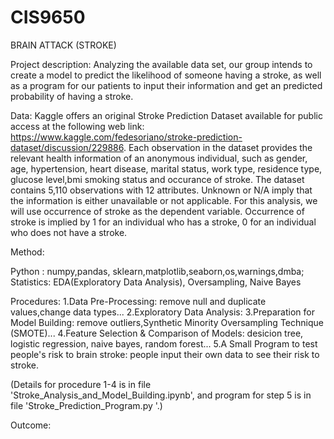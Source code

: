 # CIS9650
BRAIN ATTACK (STROKE)

Project description: 
Analyzing the available data set, our group intends to create a model to predict the likelihood of someone having a stroke,
as well as a program for our patients to input their information and get an predicted probability of having a stroke.

Data: 
Kaggle offers an original Stroke Prediction Dataset available for public access at the following web link:
https://www.kaggle.com/fedesoriano/stroke-prediction-dataset/discussion/229886. 
Each observation in the dataset provides the relevant health information of an anonymous individual,
such as gender, age, hypertension, heart disease, marital status, work type, residence type, glucose level,bmi smoking status and occurance of stroke. 
The dataset contains 5,110 observations with 12 attributes. Unknown or N/A imply that the information is either unavailable or not applicable. 
For this analysis, we will use occurrence of stroke as the dependent variable. Occurrence of stroke is implied by 1 for an individual who has a stroke, 0 for an individual who does not have a stroke.

Method: 

Python : numpy,pandas, sklearn,matplotlib,seaborn,os,warnings,dmba;
Statistics: EDA(Exploratory Data Analysis), Oversampling, Naive Bayes

Procedures:
1.Data Pre-Processing: remove null and duplicate values,change data types...
2.Exploratory Data Analysis:
3.Preparation for Model Building: remove outliers,Synthetic Minority Oversampling Technique (SMOTE)...
4.Feature Selection & Comparison of Models: desicion tree, logistic regression, naive bayes, random forest...
5.A Small Program to test people's risk to brain stroke: people input their own data to see their risk to stroke.

(Details for procedure 1-4 is in file 'Stroke_Analysis_and_Model_Building.ipynb', and program for step 5 is in file 'Stroke_Prediction_Program.py '.)

Outcome:
